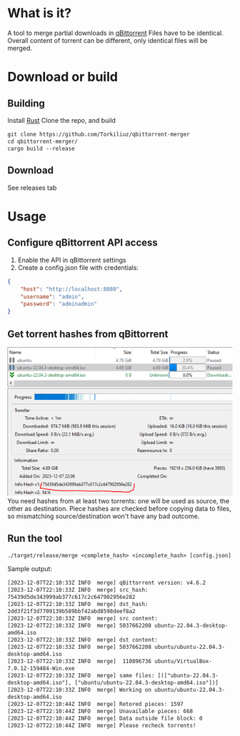 # What is it?
A tool to merge partial downloads in [qBittorrent](https://www.qbittorrent.org/)
Files have to be identical. Overall content of torrent can be different, only identical files will be merged.

# Download or build
## Building
Install [Rust](https://www.rust-lang.org/)
Clone the repo, and build
```
git clone https://github.com/Torkiliuz/qbittorrent-merger
cd qbittorrent-merger/
cargo build --release
```
## Download
See releases tab

# Usage
## Configure qBittorrent API access
1. Enable the API in qBittorrent settings
2. Create a config.json file with credentials:
```json
{
    "host": "http://localhost:8080",
    "username": "admin",
    "password": "adminadmin"
}
```

## Get torrent hashes from qBittorrent
![qbittorrent_hash](doc/qbittorrent_hash.PNG)
You need hashes from at least two torrents: one will be used as source, the other as destination.
Piece hashes are checked before copying data to files, so mismatching source/destination won't have any bad outcome.

## Run the tool
```
./target/release/merge <complete_hash> <incomplete_hash> [config.json]
```

Sample output:
```
[2023-12-07T22:10:33Z INFO  merge] qBittorrent version: v4.6.2
[2023-12-07T22:10:33Z INFO  merge] src_hash: 75439d5de343999ab377c617c2c647902956e282
[2023-12-07T22:10:33Z INFO  merge] dst_hash: 2dd3f21f3d7709139b589bbf42abd8598deef8a2
[2023-12-07T22:10:33Z INFO  merge] src content:
[2023-12-07T22:10:33Z INFO  merge] 5037662208 ubuntu-22.04.3-desktop-amd64.iso
[2023-12-07T22:10:33Z INFO  merge] dst content:
[2023-12-07T22:10:33Z INFO  merge] 5037662208 ubuntu/ubuntu-22.04.3-desktop-amd64.iso
[2023-12-07T22:10:33Z INFO  merge]  110896736 ubuntu/VirtualBox-7.0.12-159484-Win.exe
[2023-12-07T22:10:33Z INFO  merge] same files: [(["ubuntu-22.04.3-desktop-amd64.iso"], ["ubuntu/ubuntu-22.04.3-desktop-amd64.iso"])]
[2023-12-07T22:10:33Z INFO  merge] Working on ubuntu/ubuntu-22.04.3-desktop-amd64.iso
[2023-12-07T22:10:44Z INFO  merge] Retored pieces: 1597
[2023-12-07T22:10:44Z INFO  merge] Unavailable pieces: 668
[2023-12-07T22:10:44Z INFO  merge] Data outside file block: 0
[2023-12-07T22:10:44Z INFO  merge] Please recheck torrents!
```
